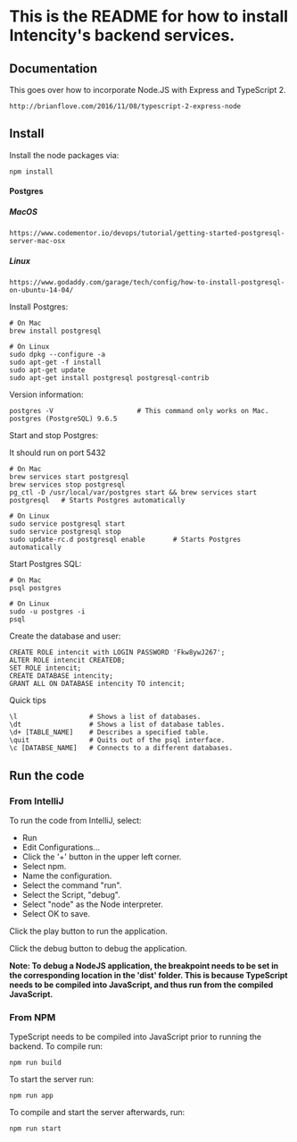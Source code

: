 # This is the README for how to install Intencity's backend services.

## Documentation

This goes over how to incorporate Node.JS with Express and TypeScript 2.

    http://brianflove.com/2016/11/08/typescript-2-express-node

## Install

Install the node packages via:

    npm install

#### Postgres

##### MacOS
    https://www.codementor.io/devops/tutorial/getting-started-postgresql-server-mac-osx
    
##### Linux
    https://www.godaddy.com/garage/tech/config/how-to-install-postgresql-on-ubuntu-14-04/
    
Install Postgres:

    # On Mac
    brew install postgresql
    
    # On Linux
    sudo dpkg --configure -a
    sudo apt-get -f install
    sudo apt-get update
    sudo apt-get install postgresql postgresql-contrib
    
Version information:
    
    postgres -V                     # This command only works on Mac.
    postgres (PostgreSQL) 9.6.5
    
Start and stop Postgres:

It should run on port 5432

    # On Mac
    brew services start postgresql
    brew services stop postgresql
    pg_ctl -D /usr/local/var/postgres start && brew services start postgresql   # Starts Postgres automatically
    
    # On Linux
    sudo service postgresql start
    sudo service postgresql stop
    sudo update-rc.d postgresql enable       # Starts Postgres automatically

Start Postgres SQL:

    # On Mac
    psql postgres
    
    # On Linux
    sudo -u postgres -i
    psql
    
Create the database and user:

    CREATE ROLE intencit with LOGIN PASSWORD 'Fkw8ywJ267';
    ALTER ROLE intencit CREATEDB;
    SET ROLE intencit;
    CREATE DATABASE intencity;
    GRANT ALL ON DATABASE intencity TO intencit;
    
Quick tips

    \l                  # Shows a list of databases.
    \dt                 # Shows a list of database tables.
    \d+ [TABLE_NAME]    # Describes a specified table.
    \quit               # Quits out of the psql interface.
    \c [DATABSE_NAME]   # Connects to a different databases.
    
## Run the code

### From IntelliJ
To run the code from IntelliJ, select:  
* Run  
* Edit Configurations...  
* Click the '+' button in the upper left corner.  
* Select npm.  
* Name the configuration.  
* Select the command "run".  
* Select the Script, "debug".  
* Select "node" as the Node interpreter.  
* Select OK to save.

Click the play button to run the application. 
 
Click the debug button to debug the application.  

**Note: To debug a NodeJS application, the breakpoint needs to be set in the corresponding location in the 'dist' folder. This is because TypeScript needs to be compiled into JavaScript, and thus run from the compiled JavaScript.**

### From NPM

TypeScript needs to be compiled into JavaScript prior to running the backend. To compile run:

    npm run build

To start the server run:

    npm run app

To compile and start the server afterwards, run:

    npm run start